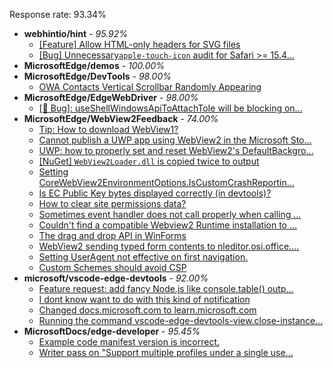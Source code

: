 Response rate: 93.34%

* **webhintio/hint** - _95.92%_
  * [[Feature] Allow HTML-only headers for SVG files](https://github.com/webhintio/hint/issues/5281)
  * [[Bug] Unnecessary`apple-touch-icon` audit for Safari >= 15.4...](https://github.com/webhintio/hint/issues/5256)
* **MicrosoftEdge/demos** - _100.00%_
* **MicrosoftEdge/DevTools** - _98.00%_
  * [OWA Contacts Vertical Scrollbar Randomly Appearing](https://github.com/MicrosoftEdge/DevTools/issues/111)
* **MicrosoftEdge/EdgeWebDriver** - _98.00%_
  * [[🐛 Bug]: useShellWindowsApiToAttachToIe will be blocking on...](https://github.com/MicrosoftEdge/EdgeWebDriver/issues/34)
* **MicrosoftEdge/WebView2Feedback** - _74.00%_
  * [Tip: How to download WebView1?](https://github.com/MicrosoftEdge/WebView2Feedback/issues/2902)
  * [Cannot publish a UWP app using WebView2 in the Microsoft Sto...](https://github.com/MicrosoftEdge/WebView2Feedback/issues/2901)
  * [UWP: how to properly set and reset WebView2's DefaultBackgro...](https://github.com/MicrosoftEdge/WebView2Feedback/issues/2899)
  * [[NuGet] `WebView2Loader.dll` is copied twice to output](https://github.com/MicrosoftEdge/WebView2Feedback/issues/2898)
  * [Setting CoreWebView2EnvironmentOptions.IsCustomCrashReportin...](https://github.com/MicrosoftEdge/WebView2Feedback/issues/2895)
  * [Is EC Public Key bytes displayed correctly (in devtools)?](https://github.com/MicrosoftEdge/WebView2Feedback/issues/2883)
  * [How to clear site permissions data?](https://github.com/MicrosoftEdge/WebView2Feedback/issues/2889)
  * [Sometimes event handler does not call properly when calling ...](https://github.com/MicrosoftEdge/WebView2Feedback/issues/2885)
  * [Couldn't find a compatible Webview2 Runtime installation to ...](https://github.com/MicrosoftEdge/WebView2Feedback/issues/2884)
  * [The drag and drop API in WinForms](https://github.com/MicrosoftEdge/WebView2Feedback/issues/2873)
  * [WebView2 sending typed form contents to nleditor.osi.office....](https://github.com/MicrosoftEdge/WebView2Feedback/issues/2865)
  * [Setting UserAgent not effective on first navigation.](https://github.com/MicrosoftEdge/WebView2Feedback/issues/2862)
  * [Custom Schemes should avoid CSP](https://github.com/MicrosoftEdge/WebView2Feedback/issues/2850)
* **microsoft/vscode-edge-devtools** - _92.00%_
  * [Feature request: add fancy Node.js like console.table() outp...](https://github.com/microsoft/vscode-edge-devtools/issues/1233)
  * [I dont know want to do with this kind of notification ](https://github.com/microsoft/vscode-edge-devtools/issues/1231)
  * [Changed docs.microsoft.com to learn.microsoft.com](https://github.com/microsoft/vscode-edge-devtools/pull/1230)
  * [Running the command vscode-edge-devtools-view.close-instance...](https://github.com/microsoft/vscode-edge-devtools/issues/1188)
* **MicrosoftDocs/edge-developer** - _95.45%_
  * [Example code manifest version is incorrect.](https://github.com/MicrosoftDocs/edge-developer/issues/2264)
  * [Writer pass on "Support multiple profiles under a single use...](https://github.com/MicrosoftDocs/edge-developer/pull/2260)